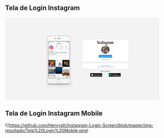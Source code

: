 ## Tela de Login Instagram

![Tela de Login Desktop](https://github.com/Henrystt/Instagram-Login-Screen/blob/master/img-resultado/Tela%20login%20Desktop.png)





## Tela de Login Instagram Mobile

 ![]https://github.com/Henrystt/Instagram-Login-Screen/blob/master/img-resultado/Tela%20Login%20Mobile.png)

